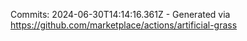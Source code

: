 Commits: 2024-06-30T14:14:16.361Z - Generated via https://github.com/marketplace/actions/artificial-grass
<br>

